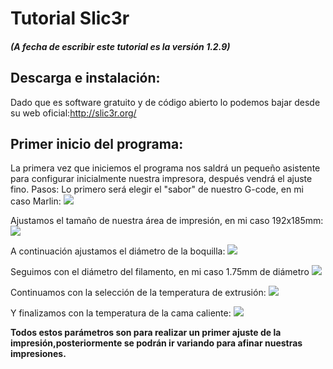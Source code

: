 # Tutorial Slic3r

##### (A fecha de escribir este tutorial es la versión 1.2.9)

## Descarga e instalación:

Dado que es software gratuito y de código abierto lo podemos bajar desde su web oficial:<http://slic3r.org/>

## Primer inicio del programa:

La primera vez que iniciemos el programa nos saldrá un pequeño asistente para configurar inicialmente nuestra impresora, después vendrá el ajuste fino.
Pasos:
Lo primero  será elegir el "sabor" de nuestro G-code, en mi caso Marlin:
![](https://puu.sh/tr8q8/b8369b9251.png)

Ajustamos el tamaño de nuestra área de impresión, en mi caso 192x185mm:
![](https://puu.sh/tr8sM/38e0f4796e.png)

A continuación ajustamos el diámetro de la boquilla: 
![](https://puu.sh/tr8tY/ef9c4c3a67.png)

Seguimos con el diámetro del filamento, en mi caso 1.75mm de diámetro
![](https://puu.sh/tr8ux/71e22ab731.png)

Continuamos con la selección de la temperatura de extrusión:
![](https://puu.sh/tr8wT/b7510740e8.png)

Y finalizamos con la temperatura de la cama caliente:
![](https://puu.sh/tr8vu/a7c3868fb9.png)

**Todos estos parámetros son para realizar un primer ajuste de la impresión,posteriormente se podrán ir variando para afinar nuestras impresiones.**

 
